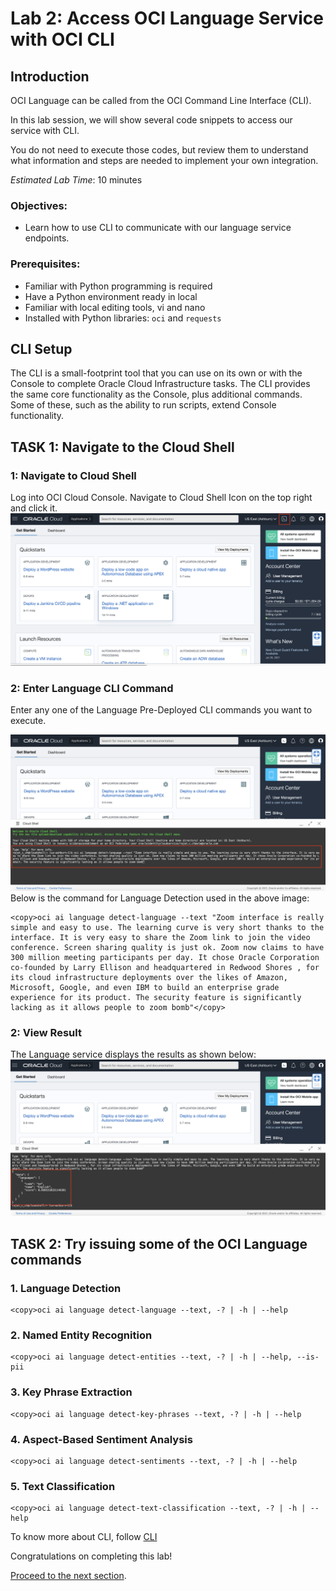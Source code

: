# Lab 2: Access OCI Language Service with OCI CLI

## Introduction

OCI Language can be called from the OCI Command Line Interface (CLI).

In this lab session, we will show several code snippets to access our service with CLI.

You do not need to execute those codes, but review them to understand what information and steps are needed to implement your own integration.

*Estimated Lab Time*: 10 minutes

### Objectives:

* Learn how to use CLI to communicate with our language service endpoints.

### Prerequisites:
* Familiar with Python programming is required
* Have a Python environment ready in local
* Familiar with local editing tools, vi and nano
* Installed with Python libraries: `oci` and `requests`

## CLI Setup

The CLI is a small-footprint tool that you can use on its own or with the Console to complete Oracle Cloud Infrastructure tasks. The CLI provides the same core functionality as the Console, plus additional commands. Some of these, such as the ability to run scripts, extend Console functionality.



## **TASK 1:** Navigate to the Cloud Shell

### 1: Navigate to Cloud Shell

Log into OCI Cloud Console. Navigate to Cloud Shell Icon on the top right and click it.
![](./images/cloudShellIcon.png " ")

### 2: Enter Language CLI Command

Enter any one of the Language Pre-Deployed CLI commands you want to execute.

![](./images/cloudShellCommand.png " ")
Below is the command for Language Detection used in the above image:
```
<copy>oci ai language detect-language --text "Zoom interface is really simple and easy to use. The learning curve is very short thanks to the interface. It is very easy to share the Zoom link to join the video conference. Screen sharing quality is just ok. Zoom now claims to have 300 million meeting participants per day. It chose Oracle Corporation co-founded by Larry Ellison and headquartered in Redwood Shores , for its cloud infrastructure deployments over the likes of Amazon, Microsoft, Google, and even IBM to build an enterprise grade experience for its product. The security feature is significantly lacking as it allows people to zoom bomb"</copy>
```

### 2: View Result

The Language service displays the results as shown below:
![](./images/clousShellResult.png " ")



<!-- ## **TASK 3:**To Install CLI in your Local
To install and use the CLI, follow [CLI](https://docs.oracle.com/en-us/iaas/Content/API/Concepts/cliconcepts.htm)


For information about using the CLI, see [Command Line Interface (CLI)](https://docs.oracle.com/iaas/Content/API/Concepts/cliconcepts.htm#Command_Line_Interface_CLI).
For a complete list of flags and options available for CLI commands, see the [Command Line Reference](https://docs.oracle.com/iaas/tools/oci-cli/latest/oci_cli_docs/). -->


## **TASK 2:** Try issuing some of the OCI Language commands

### 1. Language Detection
```
<copy>oci ai language detect-language --text, -? | -h | --help
```
### 2. Named Entity Recognition
```
<copy>oci ai language detect-entities --text, -? | -h | --help, --is-pii
```
### 3. Key Phrase Extraction
```
<copy>oci ai language detect-key-phrases --text, -? | -h | --help
```
### 4. Aspect-Based Sentiment Analysis
```
<copy>oci ai language detect-sentiments --text, -? | -h | --help
```
### 5. Text Classification
```
<copy>oci ai language detect-text-classification --text, -? | -h | --help
```


To know more about CLI, follow [CLI](https://docs.oracle.com/en-us/iaas/Content/API/Concepts/cliconcepts.htm)

Congratulations on completing this lab!

[Proceed to the next section](#next).


